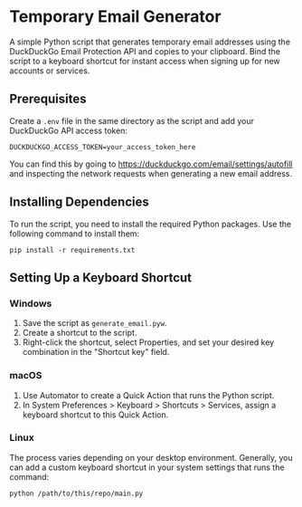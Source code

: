 # Temporary Email Generator

A simple Python script that generates temporary email addresses using the DuckDuckGo Email Protection API and copies to your clipboard. Bind the script to a keyboard shortcut for instant access when signing up for new accounts or services.

## Prerequisites

Create a `.env` file in the same directory as the script and add your DuckDuckGo API access token:

   ```
   DUCKDUCKGO_ACCESS_TOKEN=your_access_token_here
   ```

You can find this by going to https://duckduckgo.com/email/settings/autofill and inspecting the network requests when generating a new email address.

## Installing Dependencies

To run the script, you need to install the required Python packages. Use the following command to install them:

   ```
   pip install -r requirements.txt
   ```

## Setting Up a Keyboard Shortcut

### Windows

1. Save the script as `generate_email.pyw`.
2. Create a shortcut to the script.
3. Right-click the shortcut, select Properties, and set your desired key combination in the "Shortcut key" field.

### macOS

1. Use Automator to create a Quick Action that runs the Python script.
2. In System Preferences > Keyboard > Shortcuts > Services, assign a keyboard shortcut to this Quick Action.

### Linux

The process varies depending on your desktop environment. Generally, you can add a custom keyboard shortcut in your system settings that runs the command:

```
python /path/to/this/repo/main.py
```
